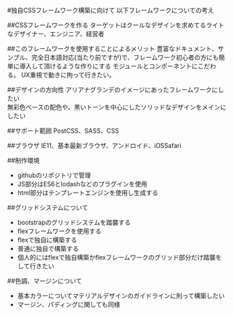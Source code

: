 #独自CSSフレームワーク構築に向けて
以下フレームワークについての考え


##CSSフレームワークを作る
ターゲットはクールなデザインを求めてるライトなデザイナー、エンジニア、経営者  


##このフレームワークを使用することによるメリット
豊富なドキュメント、サンプル、完全日本語対応(当たり前ですが)で、フレームワーク初心者の方にも簡単に導入して頂けるような作りにする
モジュールとコンポーネントにこだわる。
UX重視で動きに拘って行きたい。  


##デザインの方向性
アリアナグランデのイメージにあったフレームワークにしたい  
無彩色ベースの配色や、黒いトーンを中心にしたソリッドなデザインをメインにしたい  


##サポート範囲
PostCSS、SASS、CSS  


##ブラウザ
IE11、基本最新ブラウザ、アンドロイド、iOSSafari  


##制作環境
* githubのリポジトリで管理
* JS部分はES6とlodashなどのプラグインを使用
* html部分はテンプレートエンジンを使用し生成する  


##グリッドシステムについて
* bootstrapのグリッドシステムを踏襲する
* flexフレームワークを使用する
* flexで独自に構築する
* 普通に独自で構築する
*  個人的にはflexで独自構築かflexフレームワークのグリッド部分だけ踏襲をして行きたい  


##色調、マージンについて
* 基本カラーについてマテリアルデザインのガイドラインに則って構築したい
* マージン、パディングに関しても同様  
